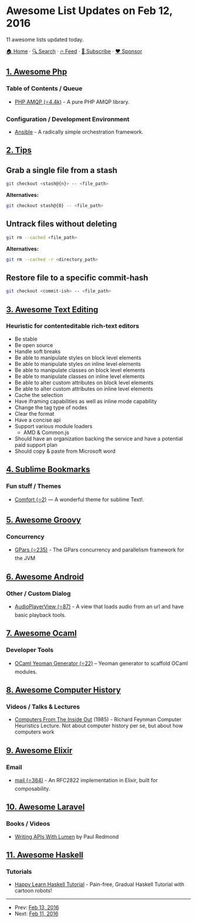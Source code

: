 # Awesome List Updates on Feb 12, 2016

11 awesome lists updated today.

[🏠 Home](/README.md) · [🔍 Search](https://www.trackawesomelist.com/search/) · [🔥 Feed](https://www.trackawesomelist.com/rss.xml) · [📮 Subscribe](https://trackawesomelist.us17.list-manage.com/subscribe?u=d2f0117aa829c83a63ec63c2f&id=36a103854c) · [❤️  Sponsor](https://github.com/sponsors/theowenyoung)



## [1. Awesome Php](/content/ziadoz/awesome-php/README.md)

### Table of Contents / Queue

*   [PHP AMQP (⭐4.4k)](https://github.com/php-amqplib/php-amqplib) - A pure PHP AMQP library.

### Configuration / Development Environment

*   [Ansible](https://www.ansible.com/) - A radically simple orchestration framework.

## [2. Tips](/content/git-tips/tips/README.md)

## Grab a single file from a stash

```sh
git checkout <stash@{n}> -- <file_path>
```

**Alternatives:**

```sh
git checkout stash@{0} -- <file_path>
```
## Untrack files without deleting

```sh
git rm --cached <file_path>
```

**Alternatives:**

```sh
git rm --cached -r <directory_path>
```
## Restore file to a specific commit-hash

```sh
git checkout <commit-ish> -- <file_path>
```

## [3. Awesome Text Editing](/content/dok/awesome-text-editing/README.md)

### Heuristic for contenteditable rich-text editors

*   Be stable
*   Be open source
*   Handle soft breaks
*   Be able to manipulate styles on block level elements
*   Be able to manipulate styles on inline level elements
*   Be able to manipulate classes on block level elements
*   Be able to manipulate classes on inline level elements
*   Be able to alter custom attributes on block level elements
*   Be able to alter custom attributes on inline level elements
*   Cache the selection
*   Have iframing capabilities as well as inline mode capability
*   Change the tag type of nodes
*   Clear the format
*   Have a concise api
*   Support various module loaders
    *   AMD & Common.js
*   Should have an organization backing the service and have a potential paid support plan
*   Should copy & paste from Microsoft word

## [4. Sublime Bookmarks](/content/dreikanter/sublime-bookmarks/README.md)

### Fun stuff / Themes

*   [Comfort (⭐2)](https://github.com/devanshdalal/Comfort) — A wonderful theme for sublime Text!.

## [5. Awesome Groovy](/content/kdabir/awesome-groovy/README.md)

### Concurrency

*   [GPars (⭐235)](https://github.com/GPars/GPars) - The GPars concurrency and parallelism framework for the JVM

## [6. Awesome Android](/content/JStumpp/awesome-android/README.md)

### Other / Custom Dialog

*   [AudioPlayerView (⭐87)](https://github.com/HugoMatilla/AudioPlayerView) - A view that loads audio from an url and have basic playback tools.

## [7. Awesome Ocaml](/content/ocaml-community/awesome-ocaml/README.md)

### Developer Tools

*   [OCaml Yeoman Generator (⭐22)](https://github.com/mabrasil/generator-ocaml) – Yeoman generator to scaffold OCaml modules.

## [8. Awesome Computer History](/content/watson/awesome-computer-history/README.md)

### Videos / Talks & Lectures

*   [Computers From The Inside Out](https://www.youtube.com/watch?v=EKWGGDXe5MA) (1985) - Richard Feynman Computer Heuristics Lecture. Not about computer history per se, but about how computers work

## [9. Awesome Elixir](/content/h4cc/awesome-elixir/README.md)

### Email

*   [mail (⭐384)](https://github.com/DockYard/elixir-mail) - An RFC2822 implementation in Elixir, built for composability.

## [10. Awesome Laravel](/content/chiraggude/awesome-laravel/README.md)

### Books / Videos

*   [Writing APIs With Lumen](https://leanpub.com/lumen-apis) by Paul Redmond

## [11. Awesome Haskell](/content/krispo/awesome-haskell/README.md)

### Tutorials

*   [Happy Learn Haskell Tutorial](http://happylearnhaskelltutorial.com/) - Pain-free, Gradual Haskell Tutorial with cartoon robots!

---

- Prev: [Feb 13, 2016](/content/2016/02/13/README.md)
- Next: [Feb 11, 2016](/content/2016/02/11/README.md)